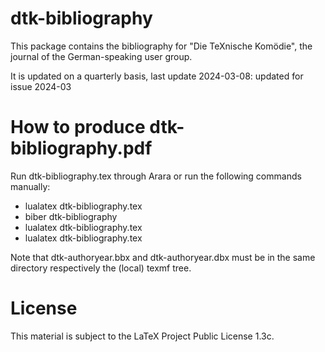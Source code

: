 # dtk-bibliography

This package contains the bibliography for "Die TeXnische Komödie", the journal
of the German-speaking user group.

It is updated on a quarterly basis, last update 2024-03-08: updated for issue 2024-03

# How to produce dtk-bibliography.pdf

Run dtk-bibliography.tex through Arara or run the following commands manually:

* lualatex dtk-bibliography.tex
* biber dtk-bibliography
* lualatex dtk-bibliography.tex
* lualatex dtk-bibliography.tex

Note that dtk-authoryear.bbx and dtk-authoryear.dbx must be in the same directory
respectively the (local) texmf tree.

# License 

This material is subject to the LaTeX Project Public License 1.3c.